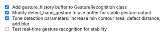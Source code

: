 - [x] Add gesture_history buffer to GestureRecognition class
- [x] Modify detect_hand_gesture to use buffer for stable gesture output
- [x] Tune detection parameters: increase min contour area, defect distance, add blur
- [ ] Test real-time gesture recognition for stability
